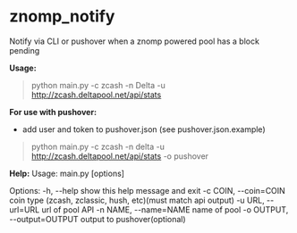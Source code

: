 # znomp_notify

Notify via CLI or pushover when a znomp powered pool has a block pending

**Usage:**
>python main.py -c zcash -n Delta -u http://zcash.deltapool.net/api/stats 

**For use with pushover:**
* add user and token to pushover.json (see pushover.json.example)

>python main.py -c zcash -n delta -u http://zcash.deltapool.net/api/stats -o pushover

**Help:**
Usage: main.py [options]

Options:
  -h,        --help          show this help message and exit
  -c COIN,   --coin=COIN     coin type (zcash, zclassic, hush, etc)(must match api output)
  -u URL,    --url=URL       url of pool API
  -n NAME,   --name=NAME     name of pool
  -o OUTPUT, --output=OUTPUT output to pushover(optional)
